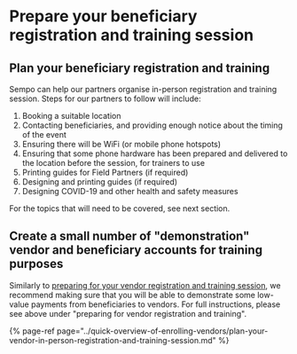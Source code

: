 # Prepare your beneficiary registration and training session

## Plan your beneficiary registration and training 

Sempo can help our partners organise in-person registration and training session. Steps for our partners to follow will include: 

1. Booking a suitable location
2. Contacting beneficiaries, and providing enough notice about the timing of the event
3. Ensuring there will be WiFi \(or mobile phone hotspots\)
4. Ensuring that some phone hardware has been prepared and delivered to the location before the session, for trainers to use
5. Printing guides for Field Partners \(if required\)
6. Designing and printing guides \(if required\) 
7. Designing COVID-19 and other health and safety measures  

For the topics that will need to be covered, see next section.

## Create a small number of "demonstration" vendor and beneficiary accounts for training purposes 

Similarly to [preparing for your vendor registration and training session](../quick-overview-of-enrolling-vendors/), we recommend making sure that you will be able to demonstrate some low-value payments from beneficiaries to vendors. For full instructions, please see above under "preparing for vendor registration and training".

{% page-ref page="../quick-overview-of-enrolling-vendors/plan-your-vendor-in-person-registration-and-training-session.md" %}

